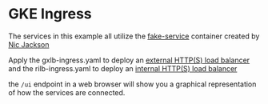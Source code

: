 # GKE Ingress

The services in this example all utilize the [fake-service](https://github.com/nicholasjackson/fake-service) container created by [Nic Jackson](https://github.com/nicholasjackson)

Apply the gxlb-ingress.yaml to deploy an [external HTTP(S) load balancer](https://cloud.google.com/load-balancing/docs/https) and the rilb-ingress.yaml to deploy an [internal HTTP(S) load balancer](https://cloud.google.com/load-balancing/docs/l7-internal)

the `/ui` endpoint in a web browser will show you a graphical representation of how the services are connected.
